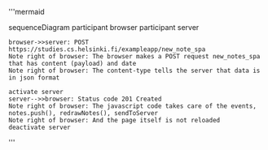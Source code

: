 '''mermaid

sequenceDiagram
    participant browser
    participant server
 
    browser->>server: POST https://studies.cs.helsinki.fi/exampleapp/new_note_spa
    Note right of browser: The browser makes a POST request new_notes_spa that has content (payload) and date
    Note right of browser: The content-type tells the server that data is in json format

    activate server
    server-->>browser: Status code 201 Created
    Note right of browser: The javascript code takes care of the events, notes.push(), redrawNotes(), sendToServer
    Note right of browser: And the page itself is not reloaded
    deactivate server
'''

